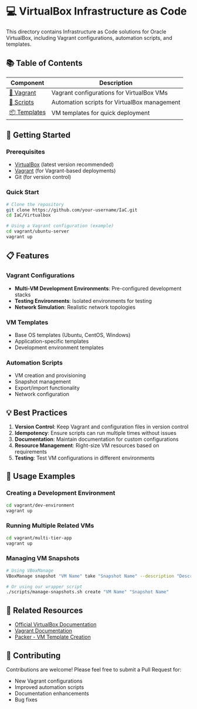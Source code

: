# 💻 VirtualBox Infrastructure as Code

This directory contains Infrastructure as Code solutions for Oracle VirtualBox, including Vagrant configurations, automation scripts, and templates.

## 📚 Table of Contents

| Component | Description |
|-----------|-------------|
| [🔄 Vagrant](./vagrant/) | Vagrant configurations for VirtualBox VMs |
| [📜 Scripts](./scripts/) | Automation scripts for VirtualBox management |
| [📦 Templates](./templates/) | VM templates for quick deployment |

## 🚀 Getting Started

### Prerequisites

- [VirtualBox](https://www.virtualbox.org/wiki/Downloads) (latest version recommended)
- [Vagrant](https://www.vagrantup.com/downloads) (for Vagrant-based deployments)
- Git (for version control)

### Quick Start

```bash
# Clone the repository
git clone https://github.com/your-username/IaC.git
cd IaC/Virtualbox

# Using a Vagrant configuration (example)
cd vagrant/ubuntu-server
vagrant up
```

## 📋 Features

### Vagrant Configurations

- **Multi-VM Development Environments**: Pre-configured development stacks
- **Testing Environments**: Isolated environments for testing
- **Network Simulation**: Realistic network topologies

### VM Templates

- Base OS templates (Ubuntu, CentOS, Windows)
- Application-specific templates
- Development environment templates

### Automation Scripts

- VM creation and provisioning
- Snapshot management
- Export/import functionality
- Network configuration

## 💡 Best Practices

1. **Version Control**: Keep Vagrant and configuration files in version control
2. **Idempotency**: Ensure scripts can run multiple times without issues
3. **Documentation**: Maintain documentation for custom configurations
4. **Resource Management**: Right-size VM resources based on requirements
5. **Testing**: Test VM configurations in different environments

## 📝 Usage Examples

### Creating a Development Environment

```bash
cd vagrant/dev-environment
vagrant up
```

### Running Multiple Related VMs

```bash
cd vagrant/multi-tier-app
vagrant up
```

### Managing VM Snapshots

```bash
# Using VBoxManage
VBoxManage snapshot "VM Name" take "Snapshot Name" --description "Description"

# Or using our wrapper script
./scripts/manage-snapshots.sh create "VM Name" "Snapshot Name"
```

## 🔗 Related Resources

- [Official VirtualBox Documentation](https://www.virtualbox.org/wiki/Documentation)
- [Vagrant Documentation](https://www.vagrantup.com/docs)
- [Packer - VM Template Creation](https://www.packer.io/docs)

## 🤝 Contributing

Contributions are welcome! Please feel free to submit a Pull Request for:

- New Vagrant configurations
- Improved automation scripts
- Documentation enhancements
- Bug fixes



